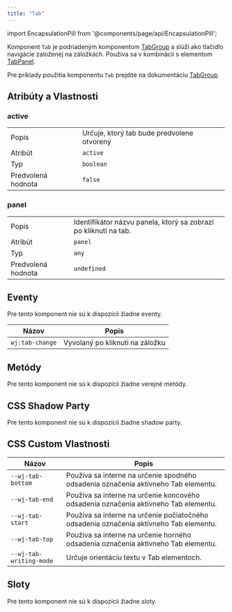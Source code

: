 ```yaml
---
title: "Tab"
---
```


<head>
  <title>Tab - tlačidlo navigácie založenej na záložkách</title>
  <meta name="description" content="Komponent Tab je podriadeným komponentom TabGroup a slúži ako tlačidlo navigácie založenej na záložkách. Používa sa v kombinácii s elementom TabPanel." />
</head>

import EncapsulationPill from '@components/page/api/EncapsulationPill';

<EncapsulationPill type="shadow" />

Komponent `Tab` je podriadeným komponentom [TabGroup](tab-group.md) a slúži ako tlačidlo navigácie založenej na záložkách. Používa sa v kombinácii s elementom [TabPanel](tab-panel.md).

Pre príklady použitia komponentu `Tab` prejdite na dokumentáciu [TabGroup](tab-group.md).

## Atribúty a Vlastnosti

### active

|  |  |
| --- | --- |
| Popis |  Určuje, ktorý tab bude predvolene otvorený  |
| Atribút | `active` |
| Typ | `boolean` |
| Predvolená hodnota | `false` |

### panel

|  |  |
| --- | --- |
| Popis |  Identifikátor názvu panela, ktorý sa zobrazí po kliknutí na tab.  |
| Atribút | `panel` |
| Typ | `any` |
| Predvolená hodnota | `undefined` |

## Eventy

Pre tento komponent nie sú k dispozícii žiadne eventy.

| Názov | Popis |
|-----------|-------------|
| `wj:tab-change` |  Vyvolaný po kliknuti na záložku |

## Metódy

Pre tento komponent nie sú k dispozícii žiadne verejné metódy.

## CSS Shadow Party

Pre tento komponent nie sú k dispozícii žiadne shadow party.


## CSS Custom Vlastnosti

| Názov | Popis |
|-----------|-------------|
| `--wj-tab-bottom` | Používa sa interne na určenie spodného odsadenia označenia aktívneho Tab elementu. |
| `--wj-tab-end` |  Používa sa interne na určenie koncového odsadenia označenia aktívneho Tab elementu. |
| `--wj-tab-start` | Používa sa interne na určenie počiatočného odsadenia označenia aktívneho Tab elementu. |
| `--wj-tab-top` | Používa sa interne na určenie horného odsadenia označenia aktívneho Tab elementu. |
| `--wj-tab-writing-mode` | Určuje orientáciu textu v Tab elementoch.  |


## Sloty

Pre tento komponent nie sú k dispozícii žiadne sloty.